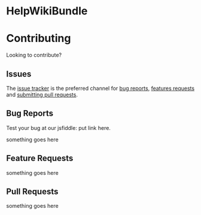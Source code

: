 HelpWikiBundle
==============

# Contributing

Looking to contribute?

## Issues

The [issue tracker](https://github.com/Mesd/HelpWikiBundle/issues) is
the preferred channel for [bug reports](#bug-reports), [features requests](#feature-requests)
and [submitting pull requests](#pull-requests).

## Bug Reports

Test your bug at our jsfiddle: put link here.

something goes here

## Feature Requests

something goes here

## Pull Requests

something goes here